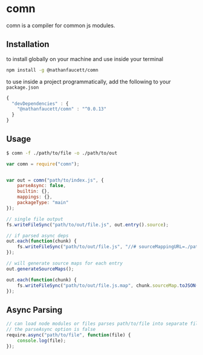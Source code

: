 # comn

comn is a compiler for common js modules.

## Installation

to install globally on your machine and use inside your terminal

```bash
npm install -g @nathanfaucett/comn
```

to use inside a project programmatically, add the following to your `package.json`

```javascript
{
  "devDependencies" : {
    "@nathanfaucett/comn" : "^0.0.13"
  }
}
```

## Usage

```bash
$ comn -f ./path/to/file -o ./path/to/out
```

```javascript
var comn = require("comn");


var out = comn("path/to/index.js", {
    parseAsync: false,
    builtin: {},
    mappings: {},
    packageType: "main"
});

// single file output
fs.writeFileSync("path/to/out/file.js", out.entry().source);

// if parsed async deps
out.each(function(chunk) {
    fs.writeFileSync("path/to/out/file.js", "//# sourceMappingURL=./path/to/sourceMap\n" + chunk.source);
});

// will generate source maps for each entry
out.generateSourceMaps();

out.each(function(chunk) {
    fs.writeFileSync("path/to/out/file.js.map", chunk.sourceMap.toJSON());
});

```

## Async Parsing
```javascript
// can load node modules or files parses path/to/file into separate file unless
// the parseAsync option is false
require.async("path/to/file", function(file) {
    console.log(file);
});
```
